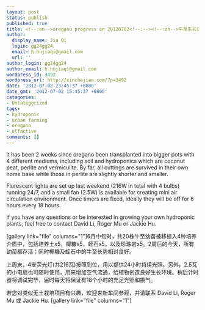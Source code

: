 ```yaml
---
layout: post
status: publish
published: true
title: <!--:en-->oregano progress on 20120702<!--:--><!--:zh-->牛至生长日记 20120702<!--:-->
author:
  display_name: Jia Qi
  login: gg24gg24
  email: h.hujiaqi@gmail.com
  url: ''
author_login: gg24gg24
author_email: h.hujiaqi@gmail.com
wordpress_id: 3492
wordpress_url: http://xinchejian.com/?p=3492
date: '2012-07-02 23:45:37 +0800'
date_gmt: '2012-07-02 15:45:37 +0800'
categories:
- Uncategorized
tags:
- hydroponic
- urban farming
- oregano
- olfactive
comments: []
---
```

<p><!--:en-->It has been 2 weeks since oregano been transplanted into bigger pots with 4 different mediums, including soil and hydroponics which are coconut peat, perlite and vermiculite.  By far, all cuttings are survived in their own home base while those in perlite are slightly shorter and smaller.  </p>
<p>Florescent lights are set up last weekend (216W in total with 4 bulbs) running 24/7, and a small fan (2.5W) is available for creating mini air circulation environment.  Once timers are fixed, ideally they will be off for 6 hours every 18 hours.</p>
<p>If you have any questions or be interested in growing your own hydroponic plants, feel free to contact David Li, Roger Mu or Jackie Hu.  </p>
<p>[gallery link="file" columns="1"]<!--:--><!--:zh-->6月中旬时，共20株牛至幼苗被移植入4种培养介质中，包括培养土x5，椰糠x5，蛭石x5，以及珍珠岩x5。2周后的今天，所有幼苗都存活；同时椰糠及蛭石中的牛至长势相对良好。</p>
<p>上周末，4支荧光灯(共216瓦)按照到位，用以提供24小时持续光照。另外，2.5瓦的小电扇也可随时使用，用来增加空气流通，给植物创造良好生长环境。稍后计时器将调试完毕，届时每天将保证有18个小时的充足光照和换气。</p>
<p>若您对类似无土栽培项目有兴趣，欢迎来新车间参观，并请联系 David Li, Roger Mu 或 Jackie Hu.  [gallery link="file" columns="1"]<!--:--></p>
